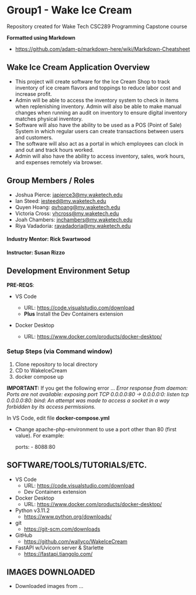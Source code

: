 # Group1 - Wake Ice Cream
Repository created for Wake Tech CSC289 Programming Capstone course

__Formatted using Markdown__
- https://github.com/adam-p/markdown-here/wiki/Markdown-Cheatsheet

## Wake Ice Cream Application Overview
- This project will create software for the Ice Cream Shop to track inventory of ice cream flavors and toppings to reduce labor cost and increase profit.
- Admin will be able to access the inventory system to check in items when replenishing inventory. Admin will also be able to make manual changes when running an audit on inventory to ensure digital inventory matches physical inventory.
- Software will also have the ability to be used as a POS (Point of Sale) System in which regular users can create transactions between users and customers.
- The software will also act as a portal in which employees can clock in and out and track hours worked.
- Admin will also have the ability to access inventory, sales, work hours, and expenses remotely via browser.



## Group Members / Roles
- Joshua Pierce: japierce3@my.waketech.edu
- Ian Steed: iesteed@my.waketech.edu
- Quyen Hoang: qvhoang@my.waketech.edu
- Victoria Cross: vhcross@my.waketech.edu
- Joah Chambers: jnchambers@my.waketech.edu
- Riya Vadadoria: ravadadoria@my.waketech.edu

#### __Industry Mentor__: Rick Swartwood
#### __Instructor__: Susan Rizzo


## Development Environment Setup
__PRE-REQS__:
- VS Code
    - URL: https://code.visualstudio.com/download
    - __Plus__ Install the Dev Containers extension 

- Docker Desktop
    - URL: https://www.docker.com/products/docker-desktop/

### __Setup Steps (via Command window)__

1. Clone repository to local directory
2. CD to WakeIceCream 
3. docker compose up

__IMPORTANT:__ If you get the following error ... _Error response from daemon: Ports are not available: exposing port TCP 0.0.0.0:80 -> 0.0.0.0:0: listen tcp 0.0.0.0:80: bind: An attempt was made to access a socket in a way forbidden by its access permissions._

In VS Code, edit file __docker-compose.yml__ 

- Change apache-php-environment to use a port other than 80 (first value). For example:

    ports:
      - 8088:80


## SOFTWARE/TOOLS/TUTORIALS/ETC.
- VS Code
    - URL: https://code.visualstudio.com/download
    - Dev Containers extension
- Docker Desktop
    - URL: https://www.docker.com/products/docker-desktop/
- Python v3.11.2
    - https://www.python.org/downloads/
- git
    - https://git-scm.com/downloads
- GitHub
    - https://github.com/wallyco/WakeIceCream
- FastAPI w/Uvicorn server & Starlette 
    - https://fastapi.tiangolo.com/

## IMAGES DOWNLOADED
- Downloaded images from ... 


